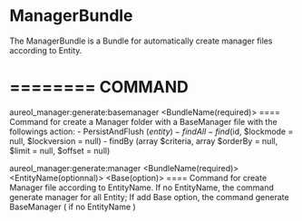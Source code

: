 ManagerBundle
==============

The ManagerBundle is a Bundle for automatically create manager files according to Entity.

========
COMMAND 
========
  aureol_manager:generate:basemanager  <BundleName(required)>                                     ====  Command for create a Manager folder with a BaseManager file with the followings action: 
                                                                                                            - PersistAndFlush ($entity)
                                                                                                            - findAll
                                                                                                            - find ($id, $lockmode = null, $lockversion = null)
                                                                                                            - findBy (array $criteria, array $orderBy = null, $limit = null, $offset = null)

  aureol_manager:generate:manager <BundleName(required)> <EntityName(optionnal)> <Base(option)>   ====  Command for create Manager file according to EntityName.
                                                                                                        If no EntityName, the command generate manager for all Entity;
                                                                                                        If add Base option, the command generate BaseManager ( if no EntityName ) 
